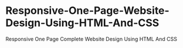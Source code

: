 # Responsive-One-Page-Website-Design-Using-HTML-And-CSS
Responsive One Page Complete Website Design Using HTML And CSS
